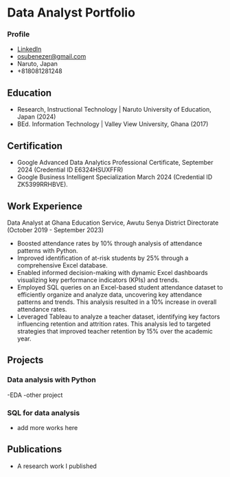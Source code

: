 # Data Analyst Portfolio

### Profile
- [LinkedIn ](https://www.linkedin.com/in/ebenezer-osuyah-30891a50)
- osubenezer@gmail.com
- Naruto, Japan
- +818081281248

## Education
- Research, Instructional Technology | Naruto University of Education, Japan (2024)
- BEd. Information Technology | Valley View University, Ghana (2017)
## Certification
- Google Advanced Data Analytics Professional Certificate, September 2024 (Credential ID E6324HSUXFFR)
- Google Business Intelligent Specialization March 2024 (Credential ID ZK5399RRHBVE).

## Work Experience
Data Analyst  at Ghana Education Service, Awutu Senya District Directorate (October 2019 - September 2023)
- Boosted attendance rates by 10% through analysis of attendance patterns with Python.
- Improved identification of at-risk students by 25% through a comprehensive Excel database.
- Enabled informed decision-making with dynamic Excel dashboards visualizing key performance indicators (KPIs) and trends.
- Employed SQL queries on an Excel-based student attendance dataset to efficiently organize and analyze data, uncovering key attendance patterns and trends. This analysis resulted in a 10% increase in overall attendance rates.
- Leveraged Tableau to analyze a teacher dataset, identifying key factors influencing retention and attrition rates. This analysis led to targeted strategies that improved teacher retention by 15% over the academic year.

## Projects
### Data analysis with Python
-EDA 
-other project

### SQL for data analysis
- add more works here

## Publications
- A research work I published



